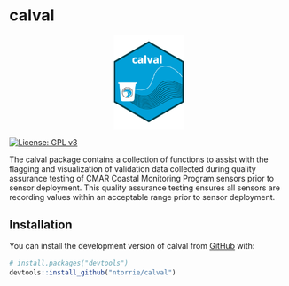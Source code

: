 
<!-- README.md is generated from README.Rmd. Please edit that file -->

# calval

<img src="man/figures/README-calval_hexsticker.png" width="25%" style="display: block; margin: auto;" />

<!-- badges: start -->

[![License: GPL
v3](https://img.shields.io/badge/License-GPLv3-blue.svg)](https://www.gnu.org/licenses/gpl-3.0)
<!-- badges: end -->

The calval package contains a collection of functions to assist with the
flagging and visualization of validation data collected during quality
assurance testing of CMAR Coastal Monitoring Program sensors prior to
sensor deployment. This quality assurance testing ensures all sensors
are recording values within an acceptable range prior to sensor
deployment.

## Installation

You can install the development version of calval from
[GitHub](https://github.com/) with:

``` r
# install.packages("devtools")
devtools::install_github("ntorrie/calval")
```
